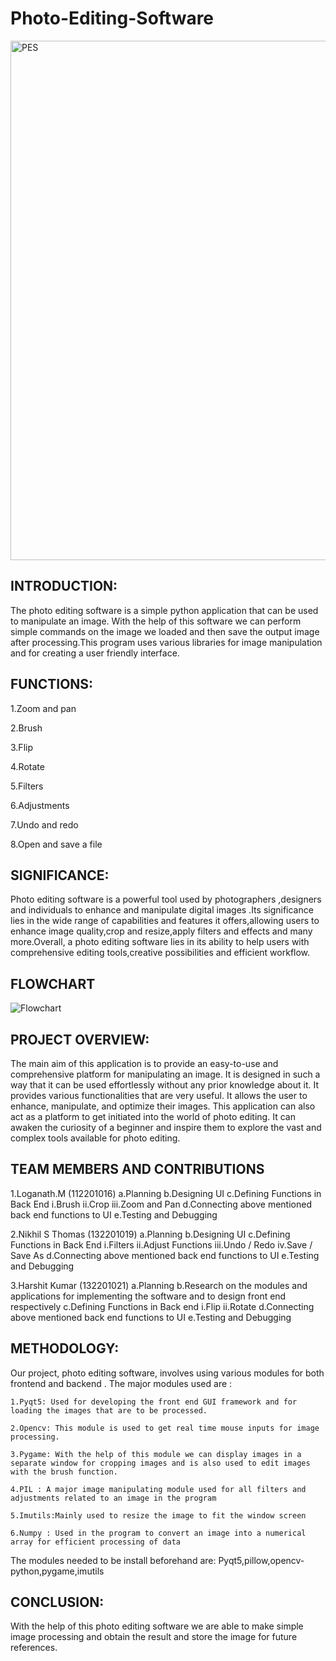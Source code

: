 # Photo-Editing-Software
<img width="831" alt="PES" src="https://github.com/Nikhil422004/Photo-Editing-Software/assets/133030301/5c155fcc-fdb4-4cad-bc21-8d18aae5f26b">

## INTRODUCTION:

The photo editing software is a simple python application that can be used to manipulate an image. With the help of this software we can perform simple commands on the image we loaded and then save the output image after processing.This program uses various libraries for image manipulation and for creating a user friendly interface.

## FUNCTIONS:

1.Zoom and pan

2.Brush

3.Flip

4.Rotate

5.Filters

6.Adjustments

7.Undo and redo

8.Open and save a file

## SIGNIFICANCE:

Photo editing software is a powerful tool used by photographers ,designers and individuals to enhance and manipulate digital images .Its significance lies in the wide range of capabilities and features it offers,allowing users to enhance image quality,crop and resize,apply filters and effects and many more.Overall, a photo editing software lies in  its ability to help users with comprehensive editing tools,creative possibilities and efficient workflow.

## FLOWCHART
![Flowchart](https://github.com/Nikhil422004/Photo-Editing-Software/assets/133030301/c4c0ec5b-471d-4870-98eb-ab2cdd146e70)

## PROJECT OVERVIEW:
The main aim of this application is to provide an easy-to-use and comprehensive platform for manipulating an image. It is designed in such a way that it can be used effortlessly without any prior knowledge about it. It provides various functionalities that are very useful. It allows the user to enhance, manipulate, and optimize their images. This application can also act as a platform to get initiated into the world of photo editing. It can awaken the curiosity of a beginner and inspire them to explore the vast and complex tools available for photo editing.


## TEAM MEMBERS AND CONTRIBUTIONS

1.Loganath.M (112201016)
    a.Planning
    b.Designing UI
    c.Defining Functions in Back End
        i.Brush
        ii.Crop
        iii.Zoom and Pan
    d.Connecting above mentioned back end functions to UI
    e.Testing and Debugging
    
2.Nikhil S Thomas (132201019)
    a.Planning
    b.Designing UI
    c.Defining Functions in Back End
        i.Filters
        ii.Adjust Functions
        iii.Undo / Redo
        iv.Save / Save As
    d.Connecting above mentioned back end functions to UI
    e.Testing and Debugging
    
3.Harshit Kumar (132201021)
    a.Planning
    b.Research on the modules and applications for implementing the software and to design front end respectively
    c.Defining Functions in Back end
        i.Flip
        ii.Rotate
    d.Connecting above mentioned back end functions to UI
    e.Testing and Debugging

## METHODOLOGY: 

Our project, photo editing software, involves using various modules for both frontend and backend . The major modules used are :

    1.Pyqt5: Used for developing the front end GUI framework and for loading the images that are to be processed.

    2.Opencv: This module is used to get real time mouse inputs for image processing.

    3.Pygame: With the help of this module we can display images in a separate window for cropping images and is also used to edit images with the brush function.

    4.PIL : A major image manipulating module used for all filters and adjustments related to an image in the program

    5.Imutils:Mainly used to resize the image to fit the window screen

    6.Numpy : Used in the program to convert an image into a numerical array for efficient processing of data 

The modules needed to be install beforehand are:
Pyqt5,pillow,opencv-python,pygame,imutils


## CONCLUSION:

With the help of this photo editing software we are able to make simple image processing and obtain the result and store the image for future references.






